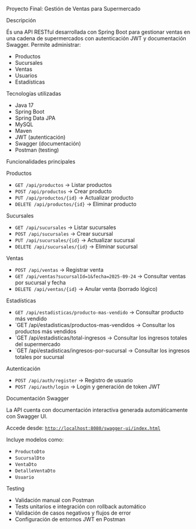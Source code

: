 Proyecto Final: Gestión de Ventas para Supermercado

Descripción

És una API RESTful desarrollada con Spring Boot para gestionar ventas en una cadena de supermercados 
con autenticación JWT y documentación Swagger.
Permite administrar:
- Productos
- Sucursales
- Ventas
- Usuarios
- Estadísticas

Tecnologías utilizadas

- Java 17
- Spring Boot
- Spring Data JPA
- MySQL
- Maven
- JWT (autenticación)
- Swagger (documentación)
- Postman (testing)


Funcionalidades principales

Productos
- `GET /api/productos` → Listar productos
- `POST /api/productos` → Crear producto
- `PUT /api/productos/{id}` → Actualizar producto
- `DELETE /api/productos/{id}` → Eliminar producto

Sucursales
- `GET /api/sucursales` → Listar sucursales
- `POST /api/sucursales` → Crear sucursal
- `PUT /api/sucursales/{id}` → Actualizar sucursal
- `DELETE /api/sucursales/{id}` → Eliminar sucursal

Ventas
- `POST /api/ventas` → Registrar venta
- `GET /api/ventas?sucursalId=1&fecha=2025-09-24` → Consultar ventas por sucursal y fecha
- `DELETE /api/ventas/{id}` → Anular venta (borrado lógico)

Estadísticas
- `GET /api/estadisticas/producto-mas-vendido` → Consultar producto más vendido
- `GET /api/estadisticas/productos-mas-vendidos → Consultar los productos más vendidos
- `GET /api/estadisticas/total-ingresos → Consultar los ingresos totales del supermercado
- `GET /api/estadisticas/ingresos-por-sucursal → Consultar los ingresos totales por sucursal

Autenticación
- `POST /api/auth/register` → Registro de usuario
- `POST /api/auth/login` → Login y generación de token JWT

Documentación Swagger

La API cuenta con documentación interactiva generada automáticamente con Swagger UI.

Accede desde: [`http://localhost:8080/swagger-ui/index.html`](http://localhost:8080/swagger-ui/index.html#/)

Incluye modelos como:
- `ProductoDto`
- `SucursalDto`
- `VentaDto`
- `DetalleVentaDto`
- `Usuario`

Testing

- Validación manual con Postman
- Tests unitarios e integración con rollback automático
- Validación de casos negativos y flujos de error
- Configuración de entornos JWT en Postman

